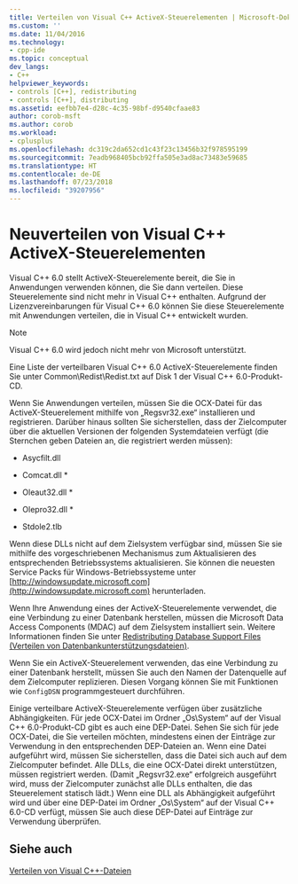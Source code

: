 ```yaml
---
title: Verteilen von Visual C++ ActiveX-Steuerelementen | Microsoft-Dokumentation
ms.custom: ''
ms.date: 11/04/2016
ms.technology:
- cpp-ide
ms.topic: conceptual
dev_langs:
- C++
helpviewer_keywords:
- controls [C++], redistributing
- controls [C++], distributing
ms.assetid: eefbb7e4-d28c-4c35-98bf-d9540cfaae83
author: corob-msft
ms.author: corob
ms.workload:
- cplusplus
ms.openlocfilehash: dc319c2da652cd1c43f23c13456b32f978595199
ms.sourcegitcommit: 7eadb968405bcb92ffa505e3ad8ac73483e59685
ms.translationtype: HT
ms.contentlocale: de-DE
ms.lasthandoff: 07/23/2018
ms.locfileid: "39207956"
---
```

# <a name="redistributing-visual-c-activex-controls"></a>Neuverteilen von Visual C++ ActiveX-Steuerelementen
Visual C++ 6.0 stellt ActiveX-Steuerelemente bereit, die Sie in Anwendungen verwenden können, die Sie dann verteilen. Diese Steuerelemente sind nicht mehr in Visual C++ enthalten. Aufgrund der Lizenzvereinbarungen für Visual C++ 6.0 können Sie diese Steuerelemente mit Anwendungen verteilen, die in Visual C++ entwickelt wurden.  
  
> [!NOTE]
>  Visual C++ 6.0 wird jedoch nicht mehr von Microsoft unterstützt.  
  
 Eine Liste der verteilbaren Visual C++ 6.0 ActiveX-Steuerelemente finden Sie unter Common\Redist\Redist.txt auf Disk 1 der Visual C++ 6.0-Produkt-CD.  
  
 Wenn Sie Anwendungen verteilen, müssen Sie die OCX-Datei für das ActiveX-Steuerelement mithilfe von „Regsvr32.exe“ installieren und registrieren. Darüber hinaus sollten Sie sicherstellen, dass der Zielcomputer über die aktuellen Versionen der folgenden Systemdateien verfügt (die Sternchen geben Dateien an, die registriert werden müssen):  
  
-   Asycfilt.dll  
  
-   Comcat.dll \*  
  
-   Oleaut32.dll \*  
  
-   Olepro32.dll \*  
  
-   Stdole2.tlb  
  
 Wenn diese DLLs nicht auf dem Zielsystem verfügbar sind, müssen Sie sie mithilfe des vorgeschriebenen Mechanismus zum Aktualisieren des entsprechenden Betriebssystems aktualisieren. Sie können die neuesten Service Packs für Windows-Betriebssysteme unter [http://windowsupdate.microsoft.com](http://windowsupdate.microsoft.com) herunterladen.  
  
 Wenn Ihre Anwendung eines der ActiveX-Steuerelemente verwendet, die eine Verbindung zu einer Datenbank herstellen, müssen die Microsoft Data Access Components (MDAC) auf dem Zielsystem installiert sein. Weitere Informationen finden Sie unter [Redistributing Database Support Files (Verteilen von Datenbankunterstützungsdateien)](../ide/redistributing-database-support-files.md).  
  
 Wenn Sie ein ActiveX-Steuerelement verwenden, das eine Verbindung zu einer Datenbank herstellt, müssen Sie auch den Namen der Datenquelle auf dem Zielcomputer replizieren. Diesen Vorgang können Sie mit Funktionen wie `ConfigDSN` programmgesteuert durchführen.  
  
 Einige verteilbare ActiveX-Steuerelemente verfügen über zusätzliche Abhängigkeiten. Für jede OCX-Datei im Ordner „Os\System“ auf der Visual C++ 6.0-Produkt-CD gibt es auch eine DEP-Datei. Sehen Sie sich für jede OCX-Datei, die Sie verteilen möchten, mindestens einen der Einträge zur Verwendung in den entsprechenden DEP-Dateien an. Wenn eine Datei aufgeführt wird, müssen Sie sicherstellen, dass die Datei sich auch auf dem Zielcomputer befindet. Alle DLLs, die eine OCX-Datei direkt unterstützen, müssen registriert werden. (Damit „Regsvr32.exe“ erfolgreich ausgeführt wird, muss der Zielcomputer zunächst alle DLLs enthalten, die das Steuerelement statisch lädt.) Wenn eine DLL als Abhängigkeit aufgeführt wird und über eine DEP-Datei im Ordner „Os\System“ auf der Visual C++ 6.0-CD verfügt, müssen Sie auch diese DEP-Datei auf Einträge zur Verwendung überprüfen.  
  
## <a name="see-also"></a>Siehe auch  
 [Verteilen von Visual C++-Dateien](../ide/redistributing-visual-cpp-files.md)